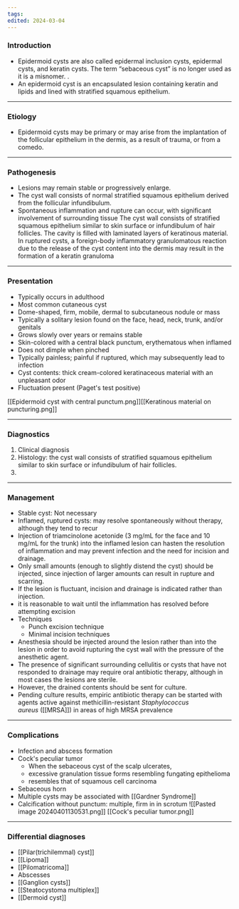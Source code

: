 ```yaml
---
tags: 
edited: 2024-03-04
---
```

### Introduction
- Epidermoid cysts are also called epidermal inclusion cysts, epidermal cysts, and keratin cysts. The term “sebaceous cyst” is no longer used as it is a misnomer. .
- An epidermoid cyst is an encapsulated lesion containing keratin and lipids and lined with stratified squamous epithelium.

---
### Etiology
- Epidermoid cysts may be primary or may arise from the implantation of the follicular epithelium in the dermis, as a result of trauma, or from a comedo.
---
### Pathogenesis
- Lesions may remain stable or progressively enlarge. 
- The cyst wall consists of normal stratified squamous epithelium derived from the follicular infundibulum.
- Spontaneous inflammation and rupture can occur, with significant involvement of surrounding tissue
The cyst wall consists of stratified squamous epithelium similar to skin surface or infundibulum of hair follicles. 
The cavity is filled with laminated layers of keratinous material. 
In ruptured cysts, a foreign-body inflammatory granulomatous reaction due to the release of the cyst content into the dermis may result in the formation of a keratin granuloma 

---
### Presentation
- Typically occurs in adulthood
- Most common cutaneous cyst
- Dome-shaped, firm, mobile, dermal to subcutaneous nodule or mass
- Typically a solitary lesion found on the face, head, neck, trunk, and/or genitals
- Grows slowly over years or remains stable
- Skin-colored with a central black punctum, erythematous when inflamed
- Does not dimple when pinched
- Typically painless; painful if ruptured, which may subsequently lead to infection
- Cyst contents: thick cream-colored keratinaceous material with an unpleasant odor
- Fluctuation present (Paget's test positive)

[[Epidermoid cyst with central punctum.png]][[Keratinous material on puncturing.png]]

---
### Diagnostics
1. Clinical diagnosis
2. Histology: the cyst wall consists of stratified squamous epithelium similar to skin surface or infundibulum of hair follicles.
3. 

---
### Management
- Stable cyst: Not necessary 
- Inflamed, ruptured cysts: may resolve spontaneously without therapy, although they tend to recur
- Injection of triamcinolone acetonide (3 mg/mL for the face and 10 mg/mL for the trunk) into the inflamed lesion can hasten the resolution of inflammation and may prevent infection and the need for incision and drainage.
- Only small amounts (enough to slightly distend the cyst) should be injected, since injection of larger amounts can result in rupture and scarring.
- If the lesion is fluctuant, incision and drainage is indicated rather than injection.
- it is reasonable to wait until the inflammation has resolved before attempting excision
- Techniques
	- Punch excision technique
	- Minimal incision techniques
- Anesthesia should be injected around the lesion rather than into the lesion in order to avoid rupturing the cyst wall with the pressure of the anesthetic agent.
- The presence of significant surrounding cellulitis or cysts that have not responded to drainage may require oral antibiotic therapy, although in most cases the lesions are sterile.
- However, the drained contents should be sent for culture. 
- Pending culture results, empiric antibiotic therapy can be started with agents active against methicillin-resistant _Staphylococcus aureus_ ([[MRSA]]) in areas of high MRSA prevalence
---

### Complications
- Infection and abscess formation
- Cock's peculiar tumor
	- When the sebaceous cyst of the scalp ulcerates,
	- excessive granulation tissue forms resembling fungating epithelioma
	- resembles that of squamous cell carcinoma
- Sebaceous horn
- Multiple cysts may be associated with [[Gardner Syndrome]]
- Calcification without punctum: multiple, firm in in scrotum 
![[Pasted image 20240401130531.png]]
[[Cock's peculiar tumor.png]]

---
### Differential diagnoses
- [[Pilar(trichilemmal) cyst]]
- [[Lipoma]]
- [[Pilomatricoma]]
- Abscesses
- [[Ganglion cysts]]
- [[Steatocystoma multiplex]]
- [[Dermoid cyst]] 

